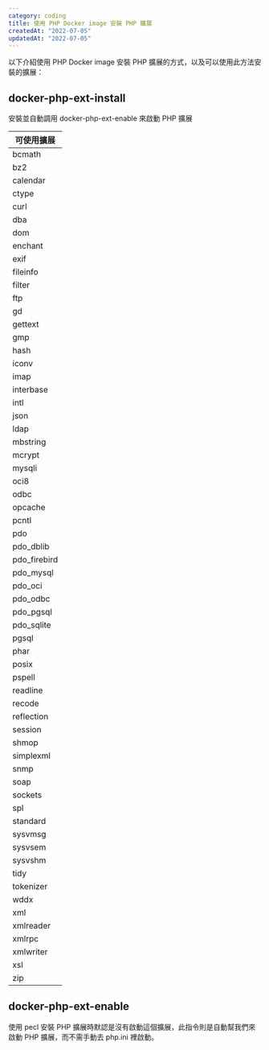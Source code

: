 ```yaml
---
category: coding
title: 使用 PHP Docker image 安裝 PHP 擴展
createdAt: "2022-07-05"
updatedAt: "2022-07-05"
---
```


以下介紹使用 PHP Docker image 安裝 PHP 擴展的方式，以及可以使用此方法安裝的擴展：

## docker-php-ext-install

安裝並自動調用 docker-php-ext-enable 來啟動 PHP 擴展

| 可使用擴展
| --------
| bcmath
| bz2
| calendar
| ctype
| curl
| dba
| dom
| enchant
| exif
| fileinfo
| filter
| ftp
| gd
| gettext
| gmp
| hash
| iconv
| imap
| interbase
| intl
| json
| ldap
| mbstring
| mcrypt
| mysqli
| oci8
| odbc
| opcache
| pcntl
| pdo
| pdo_dblib
| pdo_firebird
| pdo_mysql
| pdo_oci
| pdo_odbc
| pdo_pgsql
| pdo_sqlite
| pgsql
| phar
| posix
| pspell
| readline
| recode
| reflection
| session
| shmop
| simplexml
| snmp
| soap
| sockets
| spl
| standard
| sysvmsg
| sysvsem
| sysvshm
| tidy
| tokenizer
| wddx
| xml
| xmlreader
| xmlrpc
| xmlwriter
| xsl
| zip

## docker-php-ext-enable

使用 pecl 安裝 PHP 擴展時默認是沒有啟動這個擴展，此指令則是自動幫我們來啟動 PHP 擴展，而不需手動去 php.ini 裡啟動。
